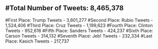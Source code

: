 #Total Number of Tweets: 8,465,378 
---
#First Place: Trump Tweets - 3,601,277
#Second Place: Rubio Tweets - 1,524,406
#Third Place: Cruz Tweets - 1,199,623
#Fourth Place: Clinton Tweets - 952,616
#Fifth Place: Sanders Tweets - 424,237
#Sixth Place: Carson Tweets - 314,132
#Seventh Place: Jeb! Tweets - 232,334
#Last Place: Kasich Tweets - 217,737
